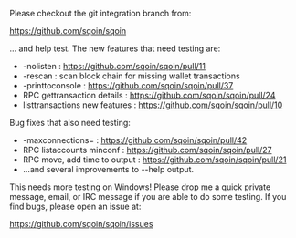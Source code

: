 Please checkout the git integration branch from:

https://github.com/sqoin/sqoin

... and help test.  The new features that need testing are:

* -nolisten : https://github.com/sqoin/sqoin/pull/11
* -rescan : scan block chain for missing wallet transactions
* -printtoconsole : https://github.com/sqoin/sqoin/pull/37
* RPC gettransaction details : https://github.com/sqoin/sqoin/pull/24
* listtransactions new features : https://github.com/sqoin/sqoin/pull/10

Bug fixes that also need testing:

* -maxconnections= : https://github.com/sqoin/sqoin/pull/42
* RPC listaccounts minconf : https://github.com/sqoin/sqoin/pull/27
* RPC move, add time to output : https://github.com/sqoin/sqoin/pull/21
* ...and several improvements to --help output.

This needs more testing on Windows!  Please drop me a quick private message, email, or IRC message if you are able to do some testing.  If you find bugs, please open an issue at:

https://github.com/sqoin/sqoin/issues
